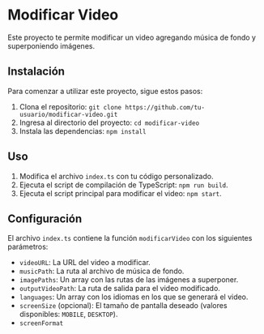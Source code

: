 # Modificar Video

Este proyecto te permite modificar un video agregando música de fondo y superponiendo imágenes.

## Instalación

Para comenzar a utilizar este proyecto, sigue estos pasos:

1. Clona el repositorio: `git clone https://github.com/tu-usuario/modificar-video.git`
2. Ingresa al directorio del proyecto: `cd modificar-video`
3. Instala las dependencias: `npm install`

## Uso

1. Modifica el archivo `index.ts` con tu código personalizado.
2. Ejecuta el script de compilación de TypeScript: `npm run build`.
3. Ejecuta el script principal para modificar el video: `npm start`.

## Configuración

El archivo `index.ts` contiene la función `modificarVideo` con los siguientes parámetros:

- `videoURL`: La URL del video a modificar.
- `musicPath`: La ruta al archivo de música de fondo.
- `imagePaths`: Un array con las rutas de las imágenes a superponer.
- `outputVideoPath`: La ruta de salida para el video modificado.
- `languages`: Un array con los idiomas en los que se generará el video.
- `screenSize` (opcional): El tamaño de pantalla deseado (valores disponibles: `MOBILE`, `DESKTOP`).
- `screenFormat`
